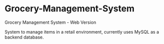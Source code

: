 # Grocery-Management-System
Grocery Management System - Web Version

System to manage items in a retail environment, currently uses MySQL as a backend database.
